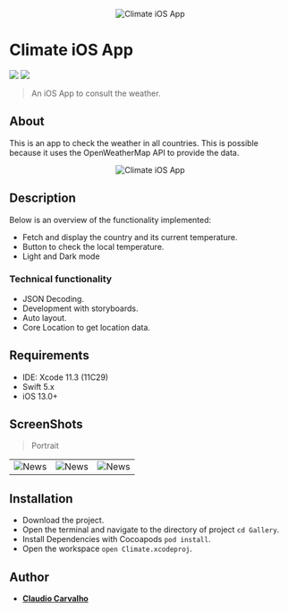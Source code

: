 <p align="center">
  <img src="https://github.com/claudiocarvalhodev/ClimateApp/blob/feature/readme-file/Screenshots/header-presentation.png" alt="Climate iOS App"/>
</p>

# Climate iOS App

<p align="justify">
    <img src="https://img.shields.io/badge/Swift-5-orange.svg" />
    <img src="https://img.shields.io/badge/Platforms-iOS-blue.svg?style=flat" />
</p>

> An iOS App to consult the weather.

## About

This is an app to check the weather in all countries. This is possible because it uses the OpenWeatherMap API to provide the data.

<p align="center">
  <img src="https://github.com/claudiocarvalhodev/ClimateApp/blob/feature/readme-file/Screenshots/climate-presentation.png" alt="Climate iOS App"/>
</p>

## Description
Below is an overview of the functionality implemented:

- Fetch and display the country and its current temperature.
- Button to check the local temperature.
- Light and Dark mode

### Technical functionality

- JSON Decoding.
- Development with storyboards.
- Auto layout.
- Core Location to get location data.

## Requirements

- IDE: Xcode 11.3 (11C29)
- Swift 5.x
- iOS 13.0+

## ScreenShots

> Portrait

<table style="width:100%">
  <tr>
    <td><img src="https://github.com/claudiocarvalhodev/ClimateApp/blob/feature/readme-file/Screenshots/screenshot-01.png" alt="News" /></td>
    <td><img src="https://github.com/claudiocarvalhodev/ClimateApp/blob/feature/readme-file/Screenshots/screenshot-02.png" alt="News" /></td>
    <td><img src="https://github.com/claudiocarvalhodev/ClimateApp/blob/feature/readme-file/Screenshots/screenshot-03.png" alt="News" /></td>
  </tr>
</table>

## Installation

* Download the project.
* Open the terminal and navigate to the directory of project ```cd Gallery```.
* Install Dependencies with Cocoapods ```pod install```.
* Open the workspace ```open Climate.xcodeproj```.

## Author

* [**Claudio Carvalho**](https://github.com/claudiocarvalhodev)


